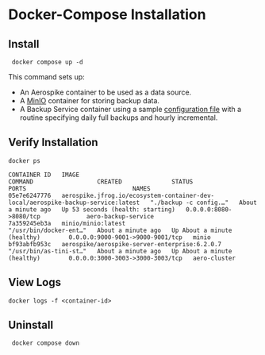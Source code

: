 # Docker-Compose Installation

## Install

```shell
 docker compose up -d
```

This command sets up:
- An Aerospike container to be used as a data source.
- A [MinIO](https://min.io/) container for storing backup data.
- A Backup Service container using a sample [configuration file](./aerospike-backup-service.yml) with a routine
specifying daily full backups and hourly incremental.

## Verify Installation

```shell
docker ps
```

```
CONTAINER ID   IMAGE                                                                              COMMAND                  CREATED              STATUS                             PORTS                              NAMES
05e7e6247776   aerospike.jfrog.io/ecosystem-container-dev-local/aerospike-backup-service:latest   "./backup -c config.…"   About a minute ago   Up 53 seconds (health: starting)   0.0.0.0:8080->8080/tcp             aero-backup-service
7a359245eb3a   minio/minio:latest                                                                 "/usr/bin/docker-ent…"   About a minute ago   Up About a minute (healthy)        0.0.0.0:9000-9001->9000-9001/tcp   minio
bf93abfb953c   aerospike/aerospike-server-enterprise:6.2.0.7                                      "/usr/bin/as-tini-st…"   About a minute ago   Up About a minute (healthy)        0.0.0.0:3000-3003->3000-3003/tcp   aero-cluster
```

## View Logs

```shell
docker logs -f <container-id>
```

## Uninstall

```shell
 docker compose down
```
